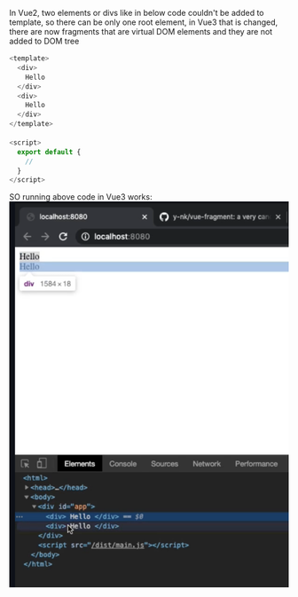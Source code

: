In Vue2, two elements or divs like in below code couldn't be added to template, so there can be only one root element, in Vue3 that is changed, there are now fragments that are virtual DOM elements and they are not added to DOM tree
```javascript
<template>
  <div>
    Hello
  </div>
  <div>
    Hello
  </div>
</template>

<script>
  export default {
    //
  }
</script>
```

SO running above code in Vue3 works:
![](./assets/Pasted%20image%2020221104105511.png)
